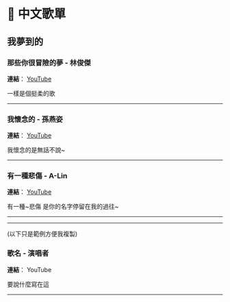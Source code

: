 # 🎵 中文歌單

## 我夢到的

### 那些你很冒險的夢 - 林俊傑

**連結**： [YouTube](https://www.youtube.com/watch?v=iE0l8Tx62DE)

一樣是個挺柔的歌

---

### 我懷念的 - 孫燕姿

**連結**： [YouTube](https://www.youtube.com/watch?v=3Xj6QoLmoF0)

我懷念的是無話不說~

---

### 有一種悲傷 - A-Lin

**連結**： [YouTube](https://www.youtube.com/watch?v=BRcudpJzy1I)

有一種~悲傷
是你的名字停留在我的過往~

---

---

(以下只是範例方便我複製)

### 歌名 - 演唱者

**連結**： YouTube

要說什麼寫在這

---
